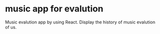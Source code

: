 # music app for evalution

Music evalution app by using React.
Display the history of music evalution of us.